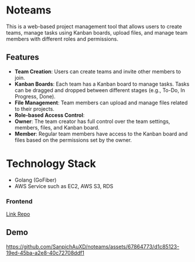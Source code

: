 # Noteams

This is a web-based project management tool that allows users to create teams, manage tasks using Kanban boards, upload files, and manage team members with different roles and permissions.

## Features

- **Team Creation**: Users can create teams and invite other members to join.
- **Kanban Boards**: Each team has a Kanban board to manage tasks. Tasks can be dragged and dropped between different stages (e.g., To-Do, In Progress, Done).
- **File Management**: Team members can upload and manage files related to their projects.
- **Role-based Access Control**:
 - **Owner**: The team creator has full control over the team settings, members, files, and Kanban board.
 - **Member**: Regular team members have access to the Kanban board and files based on the permissions set by the owner.

# Technology Stack
- Golang (GoFiber)
- AWS Service such as EC2, AWS S3, RDS

### Frontend
[Link Repo](https://github.com/SanpichAuXD/noteams)

## Demo
https://github.com/SanpichAuXD/noteams/assets/67864773/d1c85123-19ed-45ba-a2e8-40c72708ddf1




